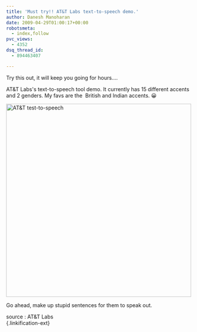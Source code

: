 ```yaml
---
title: 'Must try!! AT&T Labs text-to-speech demo.'
author: Danesh Manoharan
date: 2009-04-29T01:00:17+00:00
robotsmeta:
  - index,follow
pvc_views:
  - 4352
dsq_thread_id:
  - 894463407

---
```

Try this out, it will keep you going for hours....

AT&T Labs's text-to-speech tool demo. It currently has 15 different accents and 2 genders. My favs are the  British and Indian accents. 😀

<img loading="lazy" class="alignnone size-medium wp-image-1425" title="AT&T test-to-speech" src="/wp-content/uploads/2009/04/at-500x522.png" alt="AT&T test-to-speech" width="500" height="522" srcset="/wp-content/uploads/2009/04/at-500x522.png 500w, /wp-content/uploads/2009/04/at.png 851w" sizes="(max-width: 500px) 100vw, 500px" /> 

Go ahead, make up stupid sentences for them to speak out.

source : AT&T Labs[  
][1]{.linkification-ext}

 [1]: http://www.research.att.com/~ttsweb/tts/demo.php "Linkification: http://www.research.att.com/~ttsweb/tts/demo.php"